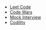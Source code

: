 - [Leet Code](https://leetcode.com/)
- [Code Wars](https://www.codewars.com/)
- [Mock Interview](https://www.pramp.com/#/)
- [Codility](https://www.codility.com/)

